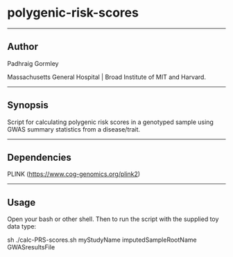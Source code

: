 # polygenic-risk-scores
----------------------
Author
----------------------
Padhraig Gormley

Massachusetts General Hospital | Broad Institute of MIT and Harvard.


----------------------
Synopsis
----------------------
Script for calculating polygenic risk scores in a genotyped sample using GWAS summary statistics from a disease/trait.  


----------------------
Dependencies
----------------------
PLINK (https://www.cog-genomics.org/plink2)


----------------------
Usage
----------------------
Open your bash or other shell. Then to run the script with the supplied toy data type:

sh ./calc-PRS-scores.sh myStudyName imputedSampleRootName GWASresultsFile
